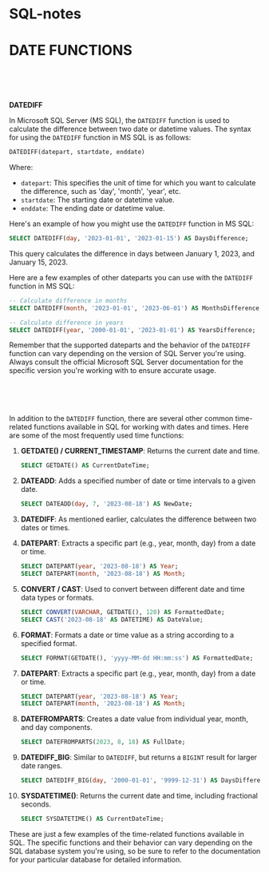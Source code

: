 # SQL-notes

# DATE FUNCTIONS

<br>
<br>
<BR>

**DATEDIFF**

In Microsoft SQL Server (MS SQL), the `DATEDIFF` function is used to calculate the difference between two date or datetime values. The syntax for using the `DATEDIFF` function in MS SQL is as follows:

```sql
DATEDIFF(datepart, startdate, enddate)
```

Where:
- `datepart`: This specifies the unit of time for which you want to calculate the difference, such as 'day', 'month', 'year', etc.
- `startdate`: The starting date or datetime value.
- `enddate`: The ending date or datetime value.

Here's an example of how you might use the `DATEDIFF` function in MS SQL:

```sql
SELECT DATEDIFF(day, '2023-01-01', '2023-01-15') AS DaysDifference;
```

This query calculates the difference in days between January 1, 2023, and January 15, 2023.

Here are a few examples of other dateparts you can use with the `DATEDIFF` function in MS SQL:

```sql
-- Calculate difference in months
SELECT DATEDIFF(month, '2023-01-01', '2023-06-01') AS MonthsDifference;

-- Calculate difference in years
SELECT DATEDIFF(year, '2000-01-01', '2023-01-01') AS YearsDifference;
```

Remember that the supported dateparts and the behavior of the `DATEDIFF` function can vary depending on the version of SQL Server you're using. Always consult the official Microsoft SQL Server documentation for the specific version you're working with to ensure accurate usage.

<BR>
<BR>
<BR>

In addition to the `DATEDIFF` function, there are several other common time-related functions available in SQL for working with dates and times. Here are some of the most frequently used time functions:

1. **GETDATE() / CURRENT_TIMESTAMP**: Returns the current date and time.

   ```sql
   SELECT GETDATE() AS CurrentDateTime;
   ```

2. **DATEADD**: Adds a specified number of date or time intervals to a given date.

   ```sql
   SELECT DATEADD(day, 7, '2023-08-18') AS NewDate;
   ```

3. **DATEDIFF**: As mentioned earlier, calculates the difference between two dates or times.

4. **DATEPART**: Extracts a specific part (e.g., year, month, day) from a date or time.

   ```sql
   SELECT DATEPART(year, '2023-08-18') AS Year;
   SELECT DATEPART(month, '2023-08-18') AS Month;
   ```

5. **CONVERT / CAST**: Used to convert between different date and time data types or formats.

   ```sql
   SELECT CONVERT(VARCHAR, GETDATE(), 120) AS FormattedDate;
   SELECT CAST('2023-08-18' AS DATETIME) AS DateValue;
   ```

6. **FORMAT**: Formats a date or time value as a string according to a specified format.

   ```sql
   SELECT FORMAT(GETDATE(), 'yyyy-MM-dd HH:mm:ss') AS FormattedDate;
   ```

7. **DATEPART**: Extracts a specific part (e.g., year, month, day) from a date or time.

   ```sql
   SELECT DATEPART(year, '2023-08-18') AS Year;
   SELECT DATEPART(month, '2023-08-18') AS Month;
   ```

8. **DATEFROMPARTS**: Creates a date value from individual year, month, and day components.

   ```sql
   SELECT DATEFROMPARTS(2023, 8, 18) AS FullDate;
   ```

9. **DATEDIFF_BIG**: Similar to `DATEDIFF`, but returns a `BIGINT` result for larger date ranges.

   ```sql
   SELECT DATEDIFF_BIG(day, '2000-01-01', '9999-12-31') AS DaysDifference;
   ```

10. **SYSDATETIME()**: Returns the current date and time, including fractional seconds.

    ```sql
    SELECT SYSDATETIME() AS CurrentDateTime;
    ```

These are just a few examples of the time-related functions available in SQL. The specific functions and their behavior can vary depending on the SQL database system you're using, so be sure to refer to the documentation for your particular database for detailed information.
